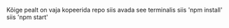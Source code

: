 Kõige pealt on vaja kopeerida repo 
siis avada see terminalis 
siis 'npm install' 
siis 'npm start'
